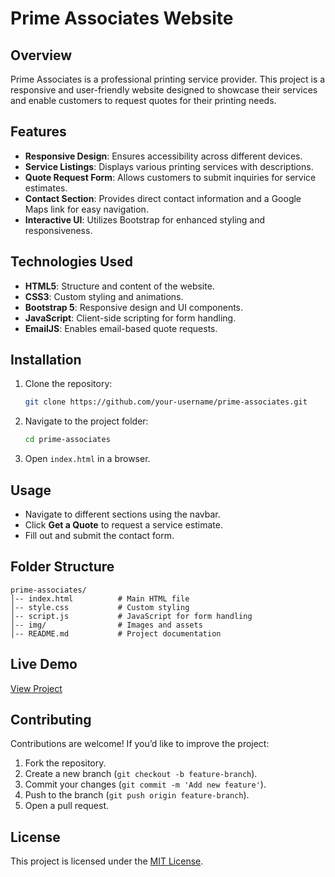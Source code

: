 # Prime Associates Website

## Overview
Prime Associates is a professional printing service provider. This project is a responsive and user-friendly website designed to showcase their services and enable customers to request quotes for their printing needs.

## Features
- **Responsive Design**: Ensures accessibility across different devices.
- **Service Listings**: Displays various printing services with descriptions.
- **Quote Request Form**: Allows customers to submit inquiries for service estimates.
- **Contact Section**: Provides direct contact information and a Google Maps link for easy navigation.
- **Interactive UI**: Utilizes Bootstrap for enhanced styling and responsiveness.

## Technologies Used
- **HTML5**: Structure and content of the website.
- **CSS3**: Custom styling and animations.
- **Bootstrap 5**: Responsive design and UI components.
- **JavaScript**: Client-side scripting for form handling.
- **EmailJS**: Enables email-based quote requests.

## Installation
1. Clone the repository:
   ```sh
   git clone https://github.com/your-username/prime-associates.git
   ```
2. Navigate to the project folder:
   ```sh
   cd prime-associates
   ```
3. Open `index.html` in a browser.

## Usage
- Navigate to different sections using the navbar.
- Click **Get a Quote** to request a service estimate.
- Fill out and submit the contact form.

## Folder Structure
```
prime-associates/
│-- index.html          # Main HTML file
│-- style.css           # Custom styling
│-- script.js           # JavaScript for form handling
│-- img/                # Images and assets
│-- README.md           # Project documentation
```

## Live Demo
[View Project](https://your-live-demo-link.com)

## Contributing
Contributions are welcome! If you’d like to improve the project:
1. Fork the repository.
2. Create a new branch (`git checkout -b feature-branch`).
3. Commit your changes (`git commit -m 'Add new feature'`).
4. Push to the branch (`git push origin feature-branch`).
5. Open a pull request.

## License
This project is licensed under the [MIT License](LICENSE).

